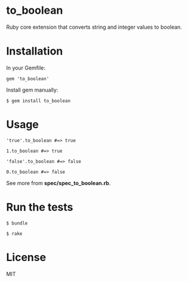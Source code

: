 to_boolean
==========

Ruby core extension that converts string and integer values to boolean.

Installation
==========

In your Gemfile:

`gem 'to_boolean'`

Install gem manually:

`$ gem install to_boolean`

Usage
==========

`'true'.to_boolean #=> true`

`1.to_boolean #=> true`

`'false'.to_boolean #=> false`

`0.to_boolean #=> false`

See more from **spec/spec_to_boolean.rb**.

Run the tests
==========

`$ bundle`

`$ rake`

License
==========

MIT